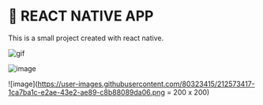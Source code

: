 # 🛑 REACT NATIVE APP


This is a small project created with react native. 


![gif](https://github.com/GulcanC/gc-react-native/blob/main/react%20native%20gif.gif)

![image](https://user-images.githubusercontent.com/80323415/212573411-b6437de6-2086-47eb-b290-d69938a6d9b1.png)

![image](https://user-images.githubusercontent.com/80323415/212573417-1ca7ba1c-e2ae-43e2-ae89-c8b88089da06.png = 200 x 200)
